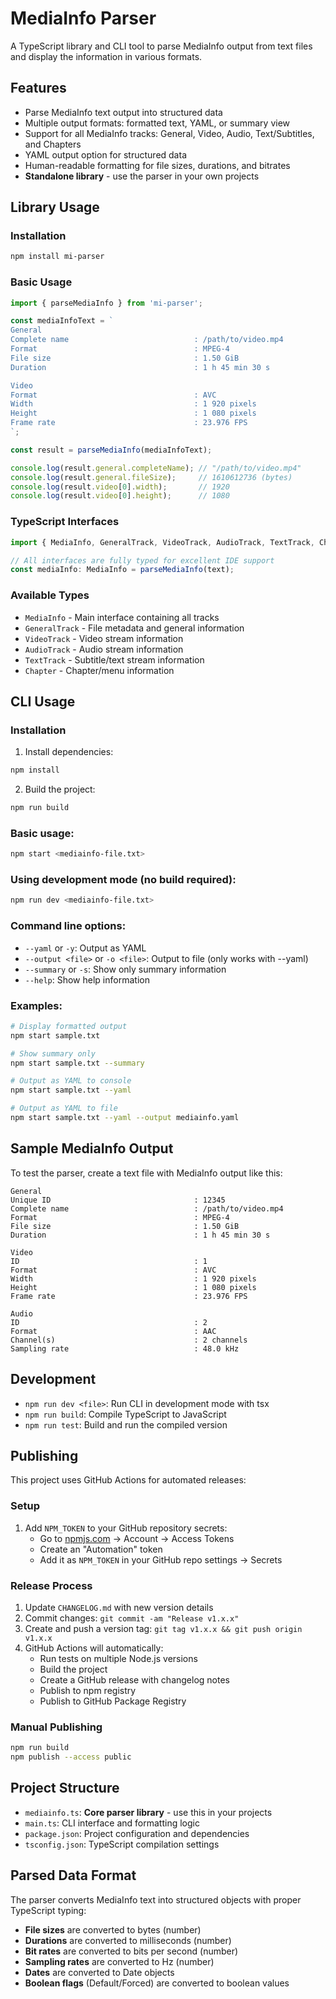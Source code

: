 # MediaInfo Parser

A TypeScript library and CLI tool to parse MediaInfo output from text files and display the information in various formats.

## Features

- Parse MediaInfo text output into structured data
- Multiple output formats: formatted text, YAML, or summary view
- Support for all MediaInfo tracks: General, Video, Audio, Text/Subtitles, and Chapters
- YAML output option for structured data
- Human-readable formatting for file sizes, durations, and bitrates
- **Standalone library** - use the parser in your own projects

## Library Usage

### Installation
```bash
npm install mi-parser
```

### Basic Usage
```typescript
import { parseMediaInfo } from 'mi-parser';

const mediaInfoText = `
General
Complete name                            : /path/to/video.mp4
Format                                   : MPEG-4
File size                                : 1.50 GiB
Duration                                 : 1 h 45 min 30 s

Video
Format                                   : AVC
Width                                    : 1 920 pixels
Height                                   : 1 080 pixels
Frame rate                               : 23.976 FPS
`;

const result = parseMediaInfo(mediaInfoText);

console.log(result.general.completeName); // "/path/to/video.mp4"
console.log(result.general.fileSize);     // 1610612736 (bytes)
console.log(result.video[0].width);       // 1920
console.log(result.video[0].height);      // 1080
```

### TypeScript Interfaces
```typescript
import { MediaInfo, GeneralTrack, VideoTrack, AudioTrack, TextTrack, Chapter } from 'mi-parser';

// All interfaces are fully typed for excellent IDE support
const mediaInfo: MediaInfo = parseMediaInfo(text);
```

### Available Types
- `MediaInfo` - Main interface containing all tracks
- `GeneralTrack` - File metadata and general information
- `VideoTrack` - Video stream information
- `AudioTrack` - Audio stream information  
- `TextTrack` - Subtitle/text stream information
- `Chapter` - Chapter/menu information

## CLI Usage

### Installation
1. Install dependencies:
```bash
npm install
```

2. Build the project:
```bash
npm run build
```

### Basic usage:
```bash
npm start <mediainfo-file.txt>
```

### Using development mode (no build required):
```bash
npm run dev <mediainfo-file.txt>
```

### Command line options:

- `--yaml` or `-y`: Output as YAML
- `--output <file>` or `-o <file>`: Output to file (only works with --yaml)
- `--summary` or `-s`: Show only summary information
- `--help`: Show help information

### Examples:

```bash
# Display formatted output
npm start sample.txt

# Show summary only
npm start sample.txt --summary

# Output as YAML to console
npm start sample.txt --yaml

# Output as YAML to file
npm start sample.txt --yaml --output mediainfo.yaml
```

## Sample MediaInfo Output

To test the parser, create a text file with MediaInfo output like this:

```
General
Unique ID                                : 12345
Complete name                            : /path/to/video.mp4
Format                                   : MPEG-4
File size                                : 1.50 GiB
Duration                                 : 1 h 45 min 30 s

Video
ID                                       : 1
Format                                   : AVC
Width                                    : 1 920 pixels
Height                                   : 1 080 pixels
Frame rate                               : 23.976 FPS

Audio
ID                                       : 2
Format                                   : AAC
Channel(s)                               : 2 channels
Sampling rate                            : 48.0 kHz
```

## Development

- `npm run dev <file>`: Run CLI in development mode with tsx
- `npm run build`: Compile TypeScript to JavaScript
- `npm run test`: Build and run the compiled version

## Publishing

This project uses GitHub Actions for automated releases:

### Setup
1. Add `NPM_TOKEN` to your GitHub repository secrets:
   - Go to [npmjs.com](https://npmjs.com) → Account → Access Tokens
   - Create an "Automation" token
   - Add it as `NPM_TOKEN` in your GitHub repo settings → Secrets

### Release Process
1. Update `CHANGELOG.md` with new version details
2. Commit changes: `git commit -am "Release v1.x.x"`
3. Create and push a version tag: `git tag v1.x.x && git push origin v1.x.x`
4. GitHub Actions will automatically:
   - Run tests on multiple Node.js versions
   - Build the project
   - Create a GitHub release with changelog notes
   - Publish to npm registry
   - Publish to GitHub Package Registry

### Manual Publishing
```bash
npm run build
npm publish --access public
```

## Project Structure

- `mediainfo.ts`: **Core parser library** - use this in your projects
- `main.ts`: CLI interface and formatting logic
- `package.json`: Project configuration and dependencies
- `tsconfig.json`: TypeScript compilation settings

## Parsed Data Format

The parser converts MediaInfo text into structured objects with proper TypeScript typing:

- **File sizes** are converted to bytes (number)
- **Durations** are converted to milliseconds (number)  
- **Bit rates** are converted to bits per second (number)
- **Sampling rates** are converted to Hz (number)
- **Dates** are converted to Date objects
- **Boolean flags** (Default/Forced) are converted to boolean values 